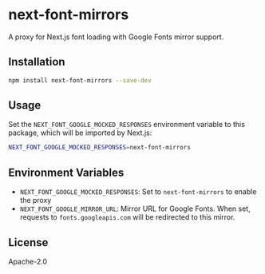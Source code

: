 # next-font-mirrors

A proxy for Next.js font loading with Google Fonts mirror support.

## Installation

```bash
npm install next-font-mirrors --save-dev
```

## Usage

Set the `NEXT_FONT_GOOGLE_MOCKED_RESPONSES` environment variable to this package, which will be imported by Next.js:

```bash
NEXT_FONT_GOOGLE_MOCKED_RESPONSES=next-font-mirrors
```

## Environment Variables

- `NEXT_FONT_GOOGLE_MOCKED_RESPONSES`: Set to `next-font-mirrors` to enable the proxy
- `NEXT_FONT_GOOGLE_MIRROR_URL`: Mirror URL for Google Fonts. When set, requests to `fonts.googleapis.com` will be redirected to this mirror.

## License

Apache-2.0
